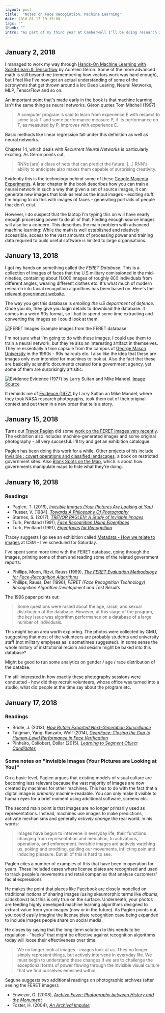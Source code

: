 ```yaml
---
layout: post
title:  "Notes on Face Recogintion, Machine Learning"
date: 2018-01-17 19:15:00
tags: ""
thumb: ""
intro: "As part of my third year at Camberwell I'll be doing research into machine learning, computer vision etc. These are my working notes."
---
```


## January 2, 2018
I managed to work my way through [Hands-On Machine Learning with Scikit-Learn & Tensorflow](http://shop.oreilly.com/product/0636920052289.do) by Aurélien Géron. Some of the more advanced math is still beyond me (remembering how vectors work was hard enough), but I feel like I've now got an actual understanding of some of the acronymns that get thrown around a lot: Deep Learing, Neural Networks, MLP, TensorFlow and so on.

An important point that's made early in the book is that machine learning isn't the same thing as neural networks. Géron quotes Tom Mitchell (1997):

> A computer program is said to learn from experience E with respect to some task T and some performance measure P, if its performance on T, as measured by P, improves with experience E.

Basic methods like linear regression fall under this definition as well as neural networks. 

Chapter 14, which deals with *Recurrent Neural Networks* is particularly exciting. As Géron points out, 

> RNNs [are] a class of nets that can predict the future. [...] RNN's ability to anticipate also makes them capable of surprising creativity.

Evidently this is the technology behind some of these [Google Magenta Experiments](https://magenta.tensorflow.org/). A later chapter in the book describes how you can train a neural network in such a way that given a set of source images, it can generate new images that look as real as the input images - exciting stuff. I'm hoping to do this with images of faces - generating portraits of people that don't exist.

However, I do suspect that the laptop I'm typing this on will have nearly enough processing power to do all of that. Finding enough source images will also be a concern. This describes the main problem with advanced machine learning: While the math is well established and relatively accessible, access to the vast amounts of processing power and training data required to build useful software is limited to large organisations.

## January 13, 2018

I got my hands on something called the *FERET Database*. This is a collection of images of faces that the U.S military comissioned in the mid-nineties, containing about 11.000 images of roughly 800 individuals from different angles, wearing different clothes etc. It's what much of modern research into facial recognition algorithms has been based on. Here's the [relevant government website](https://www.nist.gov/itl/iad/image-group/color-feret-database).

The way you get this database is *emailing the US department of defence*. Once you do, they give you login details to download the database. It comes in a weird 90s format, so I had to spend some time extracting and converting the images so I could look at them.

![FERET Images](/assets/ml/feret-grid.jpg)
Example images from the FERET database

I'm not sure what I'm going to do with these images. I could use them to train a neural network, but they're also an interesting artifact in themselves. They're essentially a time capsule from the campus of [George Mason University](https://www2.gmu.edu/) in the 1990s - 90s haircuts etc. I also like the idea that these are images only ever intended for machines to look at. Also the fact that these are basically scientific documents created for a government agency, yet some of them are surprisingly artisitic.

![Evidence](/assets/ml/evidence-1977.jpg)
Evidence (1977) by Larry Sultan and Mike Mandel. [Image Source](http://larrysultan.com/archives/wp-content/uploads/2013/06/EV_PP32_SULTAN_MANDEL_1977.jpg)

It reminds me of [Evidence (1977)](http://larrysultan.com/gallery/evidence/) by Larry Sultan an Mike Mandel, where they took NASA research photographs, took them out of their original context and put them in a new order that tells a story.

## January 15, 2018

Turns out [Trevor Paglen](http://www.paglen.com/) did some [work on the FERET images very recently](https://qz.com/1103545/macarthur-genius-trevor-paglen-reveals-what-ai-sees-in-the-human-world/). The exhibition also includes machine-generated images and some original photography - all very succesful. I'll try and get an exhibition catalogue.

Paglen has been doing this work for a while. Other projects of his include [Invisible : covert operations and classified landscapes](https://libsearch.arts.ac.uk/cgi-bin/koha/opac-detail.pl?biblionumber=235160&query_desc=), a book on restricted government sites. Also [Blank Spots on the Map](https://books.google.co.uk/books/about/Blank_Spots_on_the_Map.html?id=oM8u2198DcsC&printsec=frontcover&source=kp_read_button&redir_esc=y#v=onepage&q&f=false), which is about how governments manipulate maps to hide what they're doing. 

## January 16, 2018

### Readings

- Paglen, T. (2016), *[Invisible Images (Your Pictures Are Looking at You)](https://thenewinquiry.com/invisible-images-your-pictures-are-looking-at-you/)*
- Flusser, V. (1984), *[Towards A Philosophy Of Photography](https://archive.org/details/FlusserVilemTowardsAPhilosophyOfPhotography1984)*
- Starnes, S. (2017), *[TREVOR PAGLEN: A Study of Invisible Images](https://brooklynrail.org/2017/10/artseen/TREVOR-PAGLEN-A-Study-of-Invisible-Things)*
- Turk, Pentland (1991), *[Face Recognition Using Eigenfaces](http://cvrr.ucsd.edu/ece172a/fa10/projects/papers/eigenfaces_cvpr.pdf)*
- Turk, Pentland (1991), *[Eigenfaces for Recognition](https://s3.amazonaws.com/academia.edu.documents/30894770/jcn.pdf?AWSAccessKeyId=AKIAIWOWYYGZ2Y53UL3A&Expires=1516287716&Signature=jG1StnTWLzBpYVDBek7S%2Fi5vKD4%3D&response-content-disposition=inline%3B%20filename%3DEigenfaces_for_Recognition.pdf)*

Tracey suggests I go see an exhibition called [Metadata - How we relate to images](http://www.arts.ac.uk/csm/whats-on-at-csm/lethaby-gallery/metadata/) at CSM - I've scheduled for Saturday.

I've spent some more time with the FERET database, going through the images, printing some of them and reading some of the related government reports:

- Phillips, Moon, Rizvi, Rauss (1999), *[The FERET Evaluation Methodology for Face-Recognition
Algorithms](http://ai2-s2-pdfs.s3.amazonaws.com/0f0f/cf041559703998abf310e56f8a2f90ee6f21.pdf)*
- Phillips, Rauss, Der (1996), *FERET (Face Recognition Technology) Recognition Algorithm Development and Test Results*

The 1996 paper points out:

> Some questions were rasied about the age, racial, and sexual distribution of the database. However, at this stage of the program, the key issue was algorithm performance on a database of a large number of individuals.

This might be an area worth exploring. The photos were collected by GMU, suggesting that most of the volunteers are probably students and university staff (not military emplyees as is sometimes suggested). In some sense the whole history of institutional recism and sexism might be baked into this database?

Might be good to run some analytics on gender / age / race distribution of the databse.

I'm still interested in how exactly these photography sessions were conducted - how did they recruit volunteers, whose office was turned into a studio, what did people at the time say about the program etc.

## January 17, 2018

### Readings

- Bridle, J. (2013), *[How Britain Exported Next-Generation Surveillance](https://medium.com/matter/how-britain-exported-next-generation-surveillance-d15b5801b79e)*
- Taigman, Yang, Ranzato, Wolf (2014), *[DeepFace: Closing the Gap to Human-Level Performance in Face Verification](https://research.fb.com/wp-content/uploads/2016/11/deepface-closing-the-gap-to-human-level-performance-in-face-verification.pdf?)*
- Pinheiro, Collobert, Dollar (2015), *[Learning to Segment Object Candidates
](https://arxiv.org/pdf/1506.06204.pdf)*

### Some notes on "Invisible Images (Your Pictures are Looking at You)"

On a basic level, Paglen argues that existing models of visual culture are becoming less relevant because the vast majority of images are now created by machines for other machines. This has to do with the fact that a digital image is *primarily* machine-readable. You can only make it visible to human eyes for a brief moment using additional software, screens etc. 

The second main point is that images are no longer primarily used as representations. Instead, machines use images to make predictions, activate mechanisms and generally *actively change* the real world. In his words:

> Images have begun to intervene in everyday life, their functions changing from representation and mediation, to activations, operations, and enforcement. Invisible images are actively watching us, poking and prodding, guiding our movements, inflicting pain and inducing pleasure. But all of this is hard to see.

Paglen cites a number of examples of this that have been in operation for years. These included cases where license plates are recognised and used to track people's movements and retail companies that analyse customers' facial expressions

He makes the point that places like Facebook are closely modelled on traditional notions of sharing images (using skeumorphic terms like *albums*, *slideshows*) but this is only true on the surface. Underneath, your photos are feeding highly developed machine learning algorithms designed to extract value from your images (now or in the future). As Paglen points out, you could easily imagine the license plate recognition case being expanded to include images people share on social media. 

He closes by saying that the long-term solution to this needs to be regulation - "hacks" that might be effective against recognition algorithms today will loose their effectiveness over time. 

> We no longer look at images - images look at us. They no longer simply represent things, but actively intervene in everyday life. We must begin to understand these changes if we are to challenge the exceptional forms of power flowing through the invisible visual culture that we find ourselves emeshed within.

Segune suggests two additional readings on photographic archives (after seeing the FERET images): 

- Enwezor, O. (2008), *[Archive Fever: Photography between History and the Monument](http://moodle.arts.ac.uk/pluginfile.php?forcedownload=1&file=%2F%2F520513%2Fblock_quickmail%2Fattachment_log%2F172019%2Fenwezor-archive.pdf)*
- Foster, H. (2004), *[An Archival Impulse ](http://moodle.arts.ac.uk/pluginfile.php?forcedownload=1&file=%2F%2F520513%2Fblock_quickmail%2Fattachment_log%2F172019%2FHal%20Foster_archival%20impulse.pdf)*